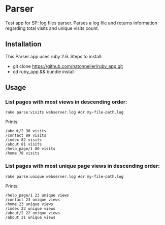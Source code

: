 # Parser

Test app for SP: log files parser.
Parses a log file and returns information regarding total visits and unique visits count.

## Installation

This Parser app uses ruby 2.6.
Steps to install:
  * git clone https://github.com/natonnelier/ruby_app.git
  * cd ruby_app && bundle install

## Usage

### List pages with most views in descending order:
```shell
rake parse:visits webserver.log #or my-file-path.log
```

Prints:
```
/about/2 90 visits
/contact 89 visits
/index 82 visits
/about 81 visits
/help_page/1 80 visits
/home 78 visits
```

### List pages with most unique page views in descending order:
```shell
rake parse:unique webserver.log #or my-file-path.log
```

Prints:
```
/help_page/1 23 unique views
/contact 23 unique views
/home 23 unique views
/index 23 unique views
/about/2 22 unique views
/about 21 unique views
```

